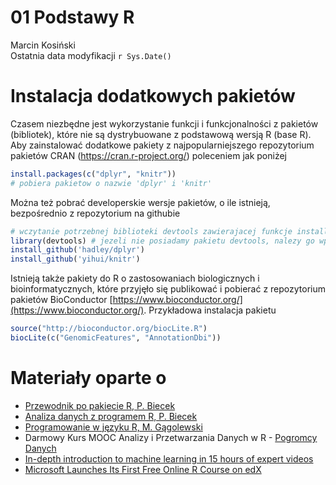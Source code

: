 # 01 Podstawy R
Marcin Kosiński  
Ostatnia data modyfikacji `r Sys.Date()`  

#  Instalacja dodatkowych pakietów

Czasem niezbędne jest wykorzystanie funkcji i funkcjonalności z pakietów (bibliotek),
które nie są dystrybuowane z podstawową wersją R (base R). Aby zainstalować dodatkowe
pakiety z najpopularniejszego repozytorium pakietów CRAN (https://cran.r-project.org/)
poleceniem jak poniżej


```r
install.packages(c("dplyr", "knitr"))
# pobiera pakietow o nazwie 'dplyr' i 'knitr'
```

Można też pobrać developerskie wersje pakietów, o ile istnieją, bezpośrednio z repozytorium na githubie


```r
# wczytanie potrzebnej biblioteki devtools zawierajacej funkcje install_github
library(devtools) # jezeli nie posiadamy pakietu devtools, nalezy go wpierw zainstalowac z CRAN
install_github('hadley/dplyr')
install_github('yihui/knitr')
```


Istnieją także pakiety do R o zastosowaniach biologicznych i bioinformatycznych, które przyjęło się publikować
i pobierać z repozytorium pakietów BioConductor [https://www.bioconductor.org/](https://www.bioconductor.org/).
Przykładowa instalacja pakietu

```r
source("http://bioconductor.org/biocLite.R")
biocLite(c("GenomicFeatures", "AnnotationDbi"))
```





# Materiały oparte o

- [Przewodnik po pakiecie R, P. Biecek](http://biecek.pl/R/)
- [Analiza danych z programem R, P. Biecek](http://biecek.pl/Analiza.Danych/)
- [Programowanie w języku R, M. Gągolewski](http://rksiazka.rexamine.com/)
- Darmowy Kurs MOOC Analizy i Przetwarzania Danych w R - [Pogromcy Danych](http://pogromcydanych.icm.edu.pl/)
- [In-depth introduction to machine learning in 15 hours of expert videos](http://www.r-bloggers.com/in-depth-introduction-to-machine-learning-in-15-hours-of-expert-videos/)
- [Microsoft Launches Its First Free Online R Course on edX](http://www.r-bloggers.com/microsoft-launches-its-first-free-online-r-course-on-edx/)

